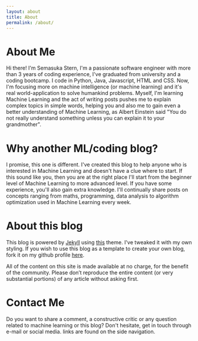 ```yaml
---
layout: about
title: About
permalink: /about/
---
```

# About Me

Hi there! I'm Semasuka Stern, I'm a passionate software engineer with more than 3 years of coding experience, I've graduated from university and a coding bootcamp. I code in Python, Java, Javascript, HTML and CSS. Now, I'm focusing more on machine intelligence (or machine learning) and it's real world-application to solve humankind problems. Myself, I'm learning Machine Learning and the act of writing posts pushes me to explain complex topics in simple words, helping you and also me to gain even a better understanding of Machine Learning, as Albert Einstein said "You do not really understand something unless you can explain it to your grandmother".

# Why another ML/coding blog?

I promise, this one is different. I've created this blog to help anyone who is interested in Machine Learning and doesn't have a clue where to start. If this sound like you, then you are at the right place I'll start from the beginner level of Machine Learning to more advanced level. If you have some experience, you'll also gain extra knowledge. I'll continually share posts on concepts ranging from maths, programming, data analysis to algorithm optimization used in Machine Learning every week.

# About this blog

This blog is powered by [Jekyll](https://jekyllrb.com "Jekyll") using [this](https://github.com/mmistakes/jekyll-theme-basically-basic) theme. I've tweaked it with my own styling. If you wish to use this blog as a template to create your own blog, fork it on my github profile [here](https://github.com/semasuka/blog).

All of the content on this site is made available at no charge, for the benefit of the community. Please don’t reproduce the entire content (or very substantial portions) of any article without asking first.

# Contact Me

Do you want to share a comment, a constructive critic or any question related to machine learning or this blog? Don't hesitate, get in touch through e-mail or social media. links are found on the side navigation.
